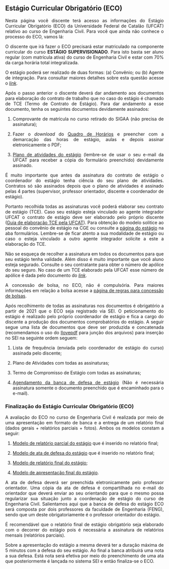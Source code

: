 ## Estágio Curricular Obrigatório (ECO)

<p align="justify">Nesta página você discente terá acesso as informações do Estágio Curricular Obrigatório (ECO) da Universidade Federal de Catalão (UFCAT) relativo ao curso de Engenharia Civil. Para você que ainda não conhece o processo do ECO, vamos lá:</p>
  
  
<p align="justify">O discente que irá fazer o ECO precisará estar matriculado na componente curricular do curso <b>ESTÁGIO SUPERVISIONADO</b>. Para isto basta ser aluno regular (com matrícula ativa) do curso de Engenharia Civil e estar com 70% da carga horária total integralizada.</p>


<p align="justify">O estágio poderá ser realizado de duas formas: (a) Convênio; ou (b) Agente de integração. Para consultar maiores detalhes sobre esta questão acesse o <a href="https://wmpjrufg.github.io/ESTAGIO-CIVIL-UFCAT/002-PASSOS.html" target="_blank"><i>link</i></a>.</p>

  
<p align="justify">Após o passo anterior o discente deverá dar andamento aos documentos para elaboração do contrato de trabalho que no caso do estágio é chamado de TCE (Termo de Contrato de Estágio). Para dar andamento a esse documento, tenha os seguintes documentos devidamente assinados:</p>


<ol>
  <li><p align="justify">Comprovante de matrícula no curso retirado do SIGAA (não precisa de assinatura);</p></li> 
  <li><p align="justify">Fazer o <i>download</i> do <a href="https://docs.google.com/spreadsheets/d/1YDI6wjQUq7Is5IRhCgKPUsgyvR-Nr7uB/edit?usp=sharing&ouid=111460075262236273387&rtpof=true&sd=true" target="_blank">Quadro de Horários</a> e preencher com a demarcação das horas de estágio, aulas e depois assinar eletronicamente o PDF;</p></li> 
  <li><p align="justify"><a href="https://forms.gle/dDR88259d8fvjvzf7" target="_blank">Plano de atividades do estágio</a> (lembre-se de usar o seu e-mail da UFCAT para receber a cópia do formulário preenchido) devidamente assinado.</p></li>   
</ol>


<p align="justify">É muito importante que antes da assinatura do contrato de estágio o coordenador do estágio tenha ciência do seu plano de atividades. Contratos só são assinados depois que o plano de atividades é assinado pelas 4 partes (supervisor, professor orientador, discente e coordenador de estágio).</p>
  
  
<p align="justify">Portanto recolhida todas as assinaturas você poderá elaborar seu contrato de estágio (TCE). Caso seu estágio esteja vinculado ao agente integrador UFCAT o contrato de estágio deve ser elaborado pelo próprio discente (<a href="https://files.cercomp.ufg.br/weby/up/610/o/Tutorial_Preenchimento_do_TCE_e_do_Plano_de_Atividades.pdf" target="_blank">Guia de elaboração TCE pela UFCAT</a>). Para obtenção do modelo solitice ao pessoal do convênio de estágio na CGE ou consulte a <a href="https://estagio.catalao.ufg.br" target="_blank">página do estágio</a> na aba formulários. Lembre-se de ficar atento a sua modalidade de estágio ou caso o esteja vinculado a outro agente integrador solicite a este a elaboração do TCE.</p>
  

<p align="justify">Não se esqueça de recolher a assinatura em todos os documentos para que seu estágio tenha validade. Além disso é muito importante que você aluno esteja segurado. Consulte o seu contratante para obter o número de apólice do seu seguro. No caso de um TCE elaborado pela UFCAT esse número de apólice é dada pelo documento do <a href="https://estagio.catalao.ufg.br/p/36446-apolice" target="_blank"><i>link</i></a>.</p>
    
  
<p align="justify">A concessão de bolsa, no ECO, não é compulsória. Para maiores informações em relação a bolsa acesse a <a href="https://wmpjrufg.github.io/ESTAGIO-CIVIL-UFCAT/005-BOLSA.html" target="_blank">página de regras para concessão de bolsas</a>.</p>

  
<p align="justify">Após recolhimento de todas as assinaturas nos documentos é obrigatório a partir de 2021 que o ECO seja registrado via SEI. O peticionamento do estágio é realizado pelo próprio coordenador de estágio e fica a cargo do discente a produção dos documentos comprobatórios do estágio. A seguir segue uma lista de documentos que deve ser produzida e concatenada (recomendamos o uso do <a href="https://www.ilovepdf.com/pt" target="_blank">Ilovepdf</a> para junção dos arquivos) para inserção no SEI na seguinte ordem seguem:</p>
  
<ol>
  <li><p align="justify">Lista de frequência (enviada pelo coordenador de estágio do curso) assinada pelo discente;</p></li> 
  <li><p align="justify">Plano de Atividades com todas as assinaturas;</p></li> 
  <li><p align="justify">Termo de Compromisso de Estágio com todas as assinaturas;</p></li> 
  <li><p align="justify"><a href="https://forms.gle/KLwAWGTq6zLaa7ud9" target="_blank">Agendamento da banca de defesa de estágio</a> (Não é necessária assinatura somente o documento preenchido que é encaminhado para o e-mail).</p></li> 
</ol>


<h3>Finalização do Estágio Curricular Obrigatório (ECO)</h3>

<p align="justify">A avaliação do ECO no curso de Engenharia Civil é realizada por meio de uma apresentação em formato de banca e a entrega de um relatório final (dados gerais + relatórios parciais + fotos). Ambos os modelos constam a seguir:</p>

<ol>
  <li><p align="justify"><a href="https://files.cercomp.ufg.br/weby/up/610/o/1.4_Relat%C3%B3rio_de_Atividades_Est%C3%A1gio_n%C3%A3o_obrigat%C3%B3rio_em_empresas_conveniadas_com_a_UFCAT.docx" target="_blank">Modelo de relatório parcial do estágio</a> que é inserido no relatório final;</p></li> 
  <li><p align="justify"><a href="https://forms.gle/ES86RxRExUBHQqREA" target="_blank">Modelo de ata de defesa do estágio</a> que é inserido no relatório final;</p></li> 
  <li><p align="justify"><a href="https://docs.google.com/document/d/10WQOF7i3wEc2kYbmirDnI6B66chuPvXa/edit?usp=sharing&ouid=111460075262236273387&rtpof=true&sd=true" target="_blank">Modelo de relatório final do estágio</a>;</p></li> 
  <li><p align="justify"><a href="https://docs.google.com/presentation/d/174qN-PqtferhA_Uz1F6LACROdqu9nZ6T/edit?usp=sharing&ouid=111460075262236273387&rtpof=true&sd=true" target="_blank">Modelo de apresentação final do estágio</a>.</p></li> 
</ol>
  
<p align="justify">A ata de defesa deverá ser preenchida eletronicamente pelo professor orientador. Uma cópia da ata de defesa é compartilhada no e-mail do orientador que deverá enviar ao seu orientando para que o mesmo possa regularizar sua situação junto a coordenação de estágio do curso de Engenharia Civil. Salientamos aqui que a banca de defesa do estágio ECO será composta por dois professores da faculdade de Engenharia (FENG), sendo que um deste obrigatoriamente é o professor orientador do estágio.</p>

<p align="justify">É recomendável que o relatório final de estágio obrigatório seja elaborado com o decorrer do estágio pois é necessária a assinatura de relatórios mensais (relatórios parciais).</p>

<p align="justify">Sobre a apresentação do estágio a mesma deverá ter a duração máxima de 5 minutos com a defesa do seu estágio. Ao final a banca atribuirá uma nota a sua defesa. Está nota será efetiva por meio do preenchimento de uma ata que posteriormente é lançada no sistema SEI e então finaliza-se o ECO.</p>
